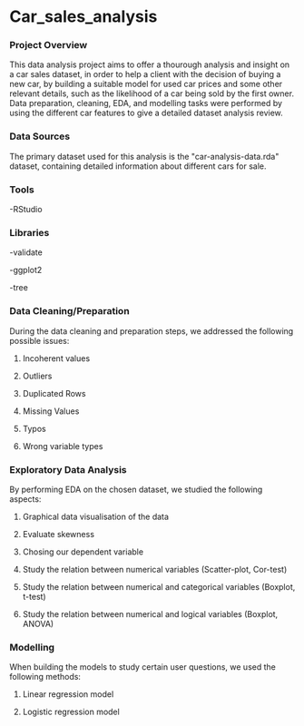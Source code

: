 # Car_sales_analysis

### Project Overview

This data analysis project aims to offer a thourough analysis and insight on a car sales dataset, in order to help a client with the decision of buying a new car, by building a suitable model for used car prices
and some other relevant details, such as the likelihood of a car being sold by the first owner. Data preparation, cleaning, EDA, and modelling tasks were performed by using the different car features to give a detailed dataset analysis review.

### Data Sources

The primary dataset used for this analysis is the "car-analysis-data.rda" dataset, containing detailed information about different cars for sale.

### Tools
-RStudio

### Libraries
-validate

-ggplot2

-tree

### Data Cleaning/Preparation

During the data cleaning and preparation steps, we addressed the following possible issues:

1. Incoherent values

2. Outliers

3. Duplicated Rows

4. Missing Values

5. Typos

6. Wrong variable types

### Exploratory Data Analysis

By performing EDA on the chosen dataset, we studied the following aspects:

1. Graphical data visualisation of the data

2. Evaluate skewness

3. Chosing our dependent variable

4. Study the relation between numerical variables (Scatter-plot, Cor-test)

5. Study the relation between numerical and categorical variables (Boxplot, t-test)
   
6. Study the relation between numerical and logical variables (Boxplot, ANOVA)

### Modelling

When building the models to study certain user questions, we used the following methods:

1. Linear regression model

2. Logistic regression model

